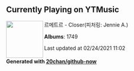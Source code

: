 ## Currently Playing on YTMusic

[<img align="left" width="100" src="https://lh3.googleusercontent.com/3II47qHdJmSW_QmT0luHoBVpVWDP9Tmr1IN9JDehH8W90XdW46wfLKev9PXcykfZaf_Na_w_z0DahZlS">](https://music.youtube.com/watch?v=tgyJNXv8dGQ)

르메트르 - Closer(피처링: Jennie A.)

**Albums**: 1749

Last updated at 02/24/2021 11:02

#### Generated with [20chan/github-now](https://github.com/20chan/github-now)


<!--
**20chan/20chan** is a ✨ _special_ ✨ repository because its `README.md` (this file) appears on your GitHub profile.

Here are some ideas to get you started:

- 🔭 I’m currently working on ...
- 🌱 I’m currently learning ...
- 👯 I’m looking to collaborate on ...
- 🤔 I’m looking for help with ...
- 💬 Ask me about ...
- 📫 How to reach me: ...
- 😄 Pronouns: ...
- ⚡ Fun fact: ...
-->
